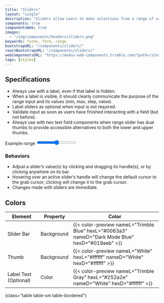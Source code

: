 ```yaml
---
title: "Sliders"
layout: "single"
description: "Sliders allow users to make selections from a range of values."
components: true
componentsWeb: true
images:
  - "/img/components/headers/sliders.png"
keywords: forms, form, range
bootstrapURL: "/components/sliders/"
reactBootstrapURL: "/components/sliders/"
webComponentsURL: "https://modus-web-components.trimble.com/?path=/story/components-slider--default"
tags: [styles]
---
```


## Specifications

- Always use with a label, even if that label is hidden.
- When a label is visible, it should clearly communicate the purpose of the range input and its values (min, max, step, value).
- Label sliders as optional when input is not required.
- Validate input as soon as users have finished interacting with a field (but not before).
- Always use with two text field components when range slider has dual thumbs to provide accessible alternatives to both the lower and upper thumbs.

<label for="customRange1">Example range</label>
<input type="range" class="custom-range" id="customRange1">

### Behaviors

- Adjust a slider’s value(s) by clicking and dragging its handle(s), or by clicking anywhere on its bar.
- Hovering over an active slider’s handle will change the default cursor to the grab cursor; clicking will change it to the grab cursor.
- Changes made with sliders are immediate.

## Colors

<!-- prettier-ignore-start -->
| Element               | Property   | Color                                                                                           |
| --------------------- | ---------- | ----------------------------------------------------------------------------------------------- |
| Slider Bar            | Background | {{< color-preview nameL="Trimble Blue" hexL="#0063a3" nameD="Dark Mode Blue" hexD="#019aeb" >}} |
| Thumb                 | Background | {{< color-preview nameL="White" hexL="#ffffff" nameD="White" hexD="#ffffff" >}}                 |
| Label Text (Optional) | Color      | {{< color-preview nameL="Trimble Gray" hexL="#252a2e" nameD="White" hexD="#ffffff" >}}          |
{class="table table-sm table-bordered"}
<!-- prettier-ignore-end -->
